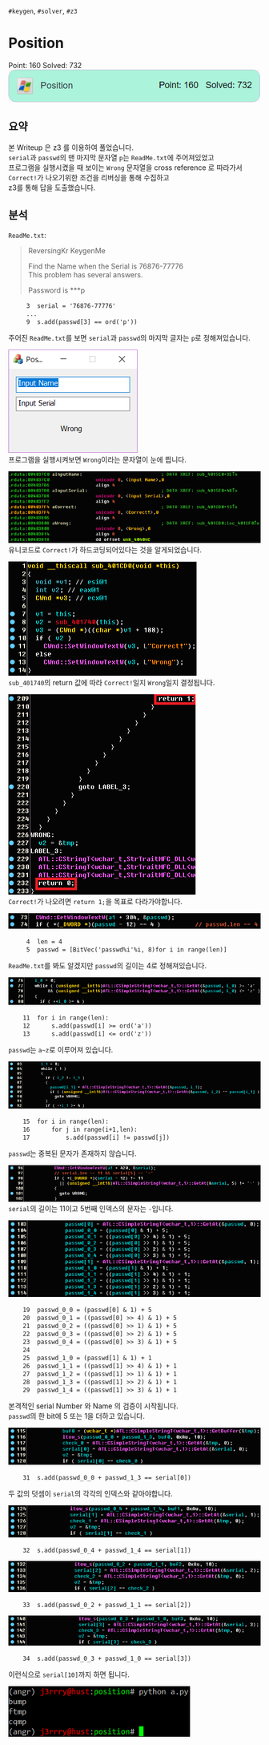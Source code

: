 `#keygen`, `#solver`, `#z3`  
# Position
Point: 160   Solved: 732  
![solvers](./img/solvers.png)  
  
## 요약
본 Writeup 은 z3 를 이용하여 풀었습니다.  
`serial`과 `passwd`의 맨 마지막 문자열 `p`는 `ReadMe.txt`에 주어져있었고  
프로그램을 실행시켰을 때 보이는 `Wrong` 문자열을 cross reference 로 따라가서  
`Correct!`가 나오기위한 조건을 리버싱을 통해 수집하고  
z3를 통해 답을 도출했습니다.  
  
## 분석
`ReadMe.txt`:  
> ReversingKr KeygenMe  
>   
>   
> Find the Name when the Serial is 76876-77776  
> This problem has several answers.  
>   
> Password is \*\*\*p  
```
     3	serial = '76876-77776'
     ...
     9	s.add(passwd[3] == ord('p'))
```
주어진 `ReadMe.txt`를 보면 `serial`과 `passwd`의 마지막 글자는 `p`로 정해져있습니다.  
  
![position](./img/position.png)  
프로그램을 실행시켜보면 `Wrong`이라는 문자열이 눈에 띕니다.  
  
![correct](./img/correct.png)  
유니코드로 `Correct!`가 하드코딩되어있다는 것을 알게되었습니다.  
  
![sub_401CD0](./img/sub_401CD0.png)  
`sub_401740`의 return 값에 따라 `Correct!`일지 `Wrong`일지 결정됩니다.  
  
![sub_401740 return](./img/sub_401740_return.png)  
`Correct!`가 나오려면 `return 1;`을 목표로 다라가야합니다.  
  
![passwd_len](./img/passwd_len.png)  
```
     4	len = 4
     5	passwd = [BitVec('passwd%i'%i, 8)for i in range(len)]
```
`ReadMe.txt`를 봐도 알겠지만 `passwd`의 길이는 4로 정해져있습니다.  
  
![a_z](./img/a_z.png)  
```
    11	for i in range(len):
    12		s.add(passwd[i] >= ord('a'))
    13		s.add(passwd[i] <= ord('z'))
```
`passwd`는 `a~z`로 이루어져 있습니다.  
  
![not eq](./img/not_eq.png)  
```
    15	for i in range(len):
    16		for j in range(i+1,len):
    17			s.add(passwd[i] != passwd[j])
```
`passwd`는 중복된 문자가 존재하지 않습니다.  
  
![serial len](./img/serial_len.png)  
`serial`의 길이는 11이고 5번째 인덱스의 문자는 `-`입니다.  
  
![passwd 0 1](./img/passwd_0_1.png)  
```
    19	passwd_0_0 = (passwd[0] & 1) + 5
    20	passwd_0_1 = ((passwd[0] >> 4) & 1) + 5
    21	passwd_0_2 = ((passwd[0] >> 1) & 1) + 5
    22	passwd_0_3 = ((passwd[0] >> 2) & 1) + 5
    23	passwd_0_4 = ((passwd[0] >> 3) & 1) + 5
    24	
    25	passwd_1_0 = (passwd[1] & 1) + 1
    26	passwd_1_1 = ((passwd[1] >> 4) & 1) + 1
    27	passwd_1_2 = ((passwd[1] >> 1) & 1) + 1
    28	passwd_1_3 = ((passwd[1] >> 2) & 1) + 1
    29	passwd_1_4 = ((passwd[1] >> 3) & 1) + 1
```
본격적인 serial Number 와 Name 의 검증이 시작됩니다.  
`passwd`의 한 bit에 5 또는 1을 더하고 있습니다.  
  
![check 0](./img/check_0.png)  
```
    31	s.add(passwd_0_0 + passwd_1_3 == serial[0])
```
두 값의 덧셈이 `serial`의 각각의 인덱스와 같아야합니다.  
  
![check 1](./img/check_1.png)  
```
    32	s.add(passwd_0_4 + passwd_1_4 == serial[1])
```
  
![check 2](./img/check_2.png)  
```
    33	s.add(passwd_0_2 + passwd_1_1 == serial[2])
```
  
![check 3](./img/check_3.png)  
```
    34	s.add(passwd_0_3 + passwd_1_0 == serial[3])
```
이런식으로 `serial[10]`까지 하면 됩니다.  
  
![z3 결과](./img/z3.png)  
